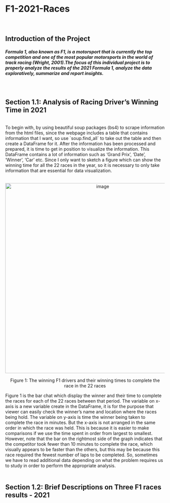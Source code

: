 # F1-2021-Races
<br>
<h2>
Introduction of the Project </h2>

<h5>
Formula 1, also known as F1, is a motorsport that is currently the top competition and one of the most popular motorsports in the world of track racing (Wright, 2001).The focus of this individual project is to properly analyze the results of the 2021 Formula 1, analyze the data exploratively, summarize and report insights. </h5>

<br>
<h2>Section 1.1: Analysis of Racing Driver’s Winning Time in 2021</h2>
<br>
To begin with, by using beautiful soup packages (bs4) to scrape information from the html files, since the webpage includes a table that contains information that I want, so use `soup.find_all` to take out the table and then create a DataFrame for it. After the information has been processed and prepared, it is time to get in position to visualize the information. This DataFrame contains a lot of information such as ‘Grand Prix’, ‘Date’, ‘Winner’, ‘Car’ etc.   Since I only want to sketch a figure which can show the winning time for all the 22 races in the year, so it is necessary to only take information that are essential for data visualization. 

<br>
<br>
   <p align="center">
<img width="600" alt="image" src="https://github.com/XaiZhen/F1-2021-Races-/assets/157572976/66099f70-bf91-412e-8b71-91cb2e505e08">
 </p>
 

 <p align="center">
Figure 1: The winning F1 drivers and their winning times to complete the race in the 22 races
</p>

Figure 1 is the bar chat which display the winner and their time to complete the races for each of the 22 races between that period.  The variable on x-axis is a new variable create in the DataFrame, it is for the purpose that viewer can easily check the winner’s name and location where the races being hold.  The variable on y-axis is time the winner being taken to complete the race in minutes.  But the x-axis is not arranged in the same order in which the race was held.  This is because it is easier to make comparisons if we use the time spent in order from largest to smallest.  However, note that the bar on the rightmost side of the graph indicates that the competitor took fewer than 10 minutes to complete the race, which visually appears to be faster than the others, but this may be because this race required the fewest number of laps to be completed.  So, sometimes we have to read additional data depending on what the problem requires us to study in order to perform the appropriate analysis.
<br>
<br>
<h2>Section 1.2: Brief Descriptions on Three F1 races results - 2021 </h2>
